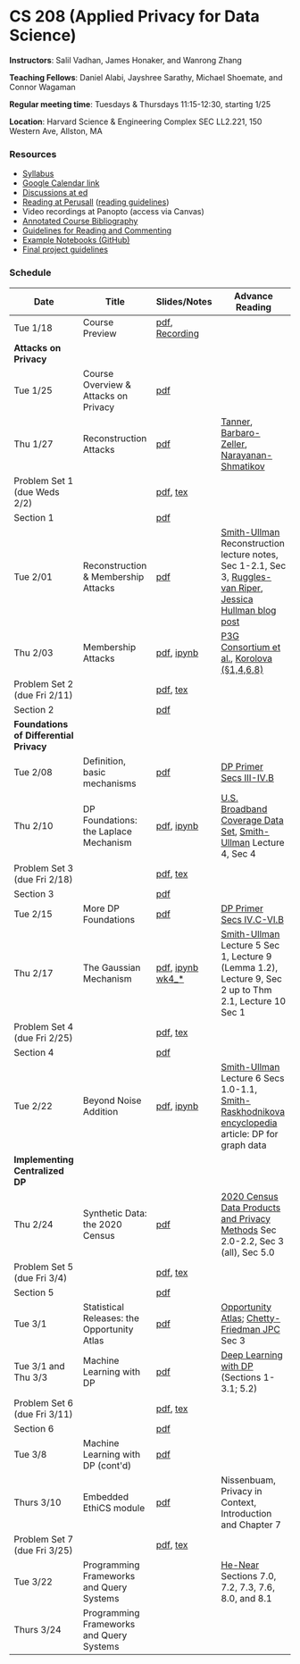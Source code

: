 # CS 208 (Applied Privacy for Data Science)

**Instructors**: Salil Vadhan, James Honaker, and Wanrong Zhang

**Teaching Fellows**: Daniel Alabi, Jayshree Sarathy, Michael Shoemate, and Connor Wagaman

**Regular meeting time**: Tuesdays & Thursdays 11:15-12:30, starting 1/25

**Location**: Harvard Science & Engineering Complex SEC LL2.221, 150 Western Ave, Allston, MA

### Resources

* [Syllabus]
* [Google Calendar link][gcal]
* [Discussions at ed][ed]
* [Reading at Perusall][perusall] ([reading guidelines])
* Video recordings at Panopto (access via Canvas)
* [Annotated Course Bibliography]
* [Guidelines for Reading and Commenting]
* [Example Notebooks (GitHub)]
* [Final project guidelines]

[Syllabus]: https://opendp.github.io/cs208/spring2022/files/cs208_spring2022_syllabus.pdf
[gcal]: https://calendar.google.com/calendar/u/0?cid=Y19lYjYwZ2NzcDdoZTBwamZqMG1ldGs0NnE3MEBncm91cC5jYWxlbmRhci5nb29nbGUuY29t
[ed]: https://edstem.org/us/courses/19868/
[perusall]: https://app.perusall.com/courses/compsci-208-applied-privacy-for-data-science/
[reading guidelines]: files/reading_and_commenting_guidelines.pdf
[Annotated Course Bibliography]: files/cs208_annotated_bibliography.pdf
[Guidelines for Reading and Commenting]: https://opendp.github.io/cs208/spring2022/files/reading_and_commenting_guidelines.pdf
[Example Notebooks (GitHub)]: https://github.com/opendp/cs208/tree/main/spring2022/examples
[Final project guidelines]: https://github.com/opendp/cs208/tree/main/spring2022/final%20project/Final%20Project%20Guidelines.pdf


### Schedule

| Date                                    | Title                                          | Slides/Notes                                                    | Advance Reading                                                                                                 |
|-----------------------------------------|------------------------------------------------|-----------------------------------------------------------------|-----------------------------------------------------------------------------------------------------------------|
| Tue 1/18                                | Course Preview                                 | [pdf][jan18:pdf], [Recording][jan18:video]                      |                                                                                                                 |
| **Attacks on Privacy**                  |                                                |                                                                 |                                                                                                                 |
| Tue 1/25                                | Course Overview & Attacks on Privacy           | [pdf][jan25:pdf]                                                |                                                                                                                 |
| Thu 1/27                                | Reconstruction Attacks                         | [pdf](presentations/reconstruction.pdf)                         | [Tanner], [Barbaro-Zeller], [Narayanan-Shmatikov]                                                               |
| Problem Set 1 (due Weds 2/2)            |                                                | [pdf](homework/hw1.pdf), [tex](homework/hw1.tex)                |                                                                                                                 |
| Section 1                               |                                                | [pdf](section/section1.pdf)                                     |                                                                                                                 |
| Tue 2/01                                | Reconstruction & Membership Attacks            | [pdf](presentations/membership.pdf)                             | [Smith-Ullman] Reconstruction lecture notes, Sec 1-2.1, Sec 3, [Ruggles-van Riper], [Jessica Hullman blog post] |
| Thu 2/03                                | Membership Attacks                             | [pdf](presentations/membership-attacks.pdf), [ipynb][wk2_mem]   | [P3G Consortium et al.],  [Korolova (§1,4,6,8)]                                                                 |
| Problem Set 2 (due Fri 2/11)            |                                                | [pdf](homework/hw2.pdf), [tex](homework/hw2.tex)                |                                                                                                                 |
| Section 2                               |                                                | [pdf](section/section2.pdf)                                     |                                                                                                                 |
| **Foundations of Differential Privacy** |                                                |                                                                 |                                                                                                                 |
| Tue 2/08                                | Definition, basic mechanisms                   | [pdf](presentations/DP-foundations1.pdf)                        | [DP Primer Secs III-IV.B]                                                                                       |
| Thu 2/10                                | DP Foundations: the Laplace Mechanism          | [pdf](presentations/DP-laplace.pdf), [ipynb][wk3_lap]           | [U.S. Broadband Coverage Data Set](https://arxiv.org/pdf/2103.14035v2.pdf), [Smith-Ullman] Lecture 4, Sec 4     |
| Problem Set 3 (due Fri 2/18)            |                                                | [pdf](homework/hw3.pdf), [tex](homework/hw3.tex)                |                                                                                                                 |
| Section 3                               |                                                | [pdf](section/section3.pdf)                                     |                                                                                                                 |
| Tue 2/15                                | More DP Foundations                            | [pdf](presentations/DP-foundations2.pdf)                        | [DP Primer Secs IV.C-VI.B]                                                                                      |
| Thu 2/17                                | The Gaussian Mechanism                         | [pdf](presentations/DP-gaussian-mechanism.pdf), [ipynb wk4_*]   | [Smith-Ullman] Lecture 5 Sec 1, Lecture 9 (Lemma 1.2), Lecture 9, Sec 2 up to Thm 2.1, Lecture 10 Sec 1        |
| Problem Set 4 (due Fri 2/25)            |                                                | [pdf](homework/hw4.pdf), [tex](homework/hw4.tex)                |
| Section 4                               |                                                | [pdf](section/section4.pdf)                                     |  
| Tue 2/22                                | Beyond Noise Addition                          | [pdf](presentations/beyond-noise.pdf), [ipynb][wk5_exponential] | [Smith-Ullman] Lecture 6 Secs 1.0-1.1, [Smith-Raskhodnikova encyclopedia] article: DP for graph data            |
| **Implementing Centralized DP** |                                       |                                                                 |      
| Thu 2/24                                | Synthetic Data: the 2020 Census                | [pdf](presentations/DP_CensusSynthetic.pdf)                     | [2020 Census Data Products and Privacy Methods] Sec 2.0-2.2, Sec 3 (all), Sec 5.0                               |
| Problem Set 5 (due Fri 3/4)             |                                                | [pdf](homework/hw5.pdf), [tex](homework/hw5.tex)                |
| Section 5                               |                                                | [pdf](section/section5.pdf)                                     |  
| Tue 3/1                                 | Statistical Releases: the Opportunity Atlas    | [pdf](presentations/DP_CensusSynthetic.pdf)                           | [Opportunity Atlas]; [Chetty-Friedman JPC] Sec 3                                                                |
| Tue 3/1 and Thu 3/3                     | Machine Learning with DP                       | [pdf](presentations/DP_OI_SGD.pdf)                              | [Deep Learning with DP] (Sections 1-3.1; 5.2)                                                               |
| Problem Set 6 (due Fri 3/11)             |                                                | [pdf](homework/hw6.pdf), [tex](homework/hw6.tex)                |
| Section 6                               |                                                | [pdf](section/section6.pdf)                                     | 
| Tue 3/8                                 | Machine Learning with DP (cont'd)    | [pdf](presentations/MLwithDP-lecture.pdf)                           |  |
| Thurs 3/10                              | Embedded EthiCS module                         |  [pdf](presentations/Embedded-EthiCS-module.pdf)                | Nissenbuam, Privacy in Context, Introduction and Chapter 7                                                    |
| Problem Set 7 (due Fri 3/25)             |                                                | [pdf](homework/hw7.pdf), [tex](homework/hw7.tex)                |
| Tue 3/22                                 | Programming Frameworks and Query Systems      |                                                                |  [He-Near] Sections 7.0, 7.2, 7.3, 7.6, 8.0, and 8.1                                                          |
| Thurs 3/24                                 | Programming Frameworks and Query Systems    |                           |  |

[jan18:pdf]: files/course_preview.pdf
[jan18:video]: https://harvard.zoom.us/rec/play/rNU5_swSdM3xVtAd3rTReJtniCNhE4oKY54CWsA2hIPpnt2PmZGPbO-yOvIs0NpIS9y1ilRJ6SWsvH9P.hVnF5j1z4LYMDVYM

[jan25:pdf]: presentations/overview-reidentification.pdf
[wk2_mem]: examples/wk2_membership_attack.ipynb
[wk3_lap]: examples/wk3_laplace_mechanism_and_opendp.ipynb
[ipynb wk4_*]: https://github.com/opendp/cs208/tree/main/spring2022/examples
[wk5_exponential]: examples/wk5_exponential.ipynb

[Tanner]: https://www.forbes.com/sites/adamtanner/2013/04/25/harvard-professor-re-identifies-anonymous-volunteers-in-dna-study/#4b8a122d92c9
[Barbaro-Zeller]: https://www.nytimes.com/2006/08/09/technology/09aol.html
[Narayanan-Shmatikov]: https://dl.acm.org/citation.cfm?id=1743558
[Smith-Ullman]: https://dpcourse.github.io/
[Smith-Raskhodnikova encyclopedia]: https://link.springer.com/referenceworkentry/10.1007/978-3-642-27848-8_549-1
[Ruggles-van Riper]: https://link.springer.com/article/10.1007%2Fs11113-021-09674-3
[Jessica Hullman blog post]: https://statmodeling.stat.columbia.edu/2021/08/27/shots-taken-shots-returned-regarding-the-census-motivation-for-using-differential-privacy-and-btw-its-not-an-algorithm
[P3G Consortium et al.]: https://journals.plos.org/plosgenetics/article?id=10.1371/journal.pgen.1000665
[Korolova (§1,4,6,8)]: https://journalprivacyconfidentiality.org/index.php/jpc/article/view/594
[DP Primer Secs III-IV.B]: https://salil.seas.harvard.edu/files/salil/files/differential_privacy_primer_nontechnical_audience.pdf
[DP Primer Secs IV.C-VI.B]: https://salil.seas.harvard.edu/files/salil/files/differential_privacy_primer_nontechnical_audience.pdf
[2020 Census Data Products and Privacy Methods]: https://www2.census.gov/programs-surveys/decennial/2020/program-management/planning-docs/2020-census-data-products-privacy-methods.pdf
[Chetty-Friedman JPC]: https://journalprivacyconfidentiality.org/index.php/jpc/article/view/716/688
[Opportunity Atlas]: https://opportunityinsights.org/wp-content/uploads/2018/10/atlas_summary.pdf
[Deep Learning with DP]: https://arxiv.org/abs/1607.00133
[He-Near]: https://dpfordb.github.io/
